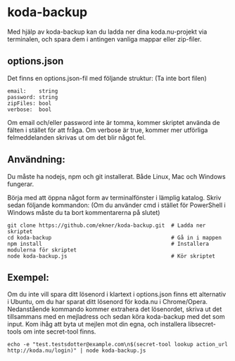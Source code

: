 # koda-backup
Med hjälp av koda-backup kan du ladda ner dina koda.nu-projekt via terminalen,
och spara dem i antingen vanliga mappar eller zip-filer.

## options.json

Det finns en options.json-fil med följande struktur: (Ta inte bort filen)

```
email:    string
password: string
zipFiles: bool
verbose:  bool
```

Om email och/eller password inte är tomma, kommer skriptet använda de fälten
i stället för att fråga. Om verbose är true, kommer mer utförliga felmeddelanden
skrivas ut om det blir något fel.

## Användning:

Du måste ha nodejs, npm och git installerat. Både Linux, Mac och Windows fungerar.

Börja med att öppna något form av terminalfönster i lämplig katalog. Skriv sedan följande kommandon:
(Om du använder cmd i stället för PowerShell i Windows måste du ta bort kommentarerna på slutet)

```
git clone https://github.com/ekner/koda-backup.git  # Ladda ner skriptet
cd koda-backup                                      # Gå in i mappen
npm install                                         # Installera modulerna för skriptet
node koda-backup.js                                 # Kör skriptet
```

## Exempel:

Om du inte vill spara ditt lösenord i klartext i options.json finns ett alternativ i Ubuntu, om du har sparat ditt lösenord för koda.nu i Chrome/Opera. Nedanstående kommando kommer extrahera det lösenordet, skriva ut det tillsammans med en mejladress och sedan köra koda-backup med det som input. Kom ihåg att byta ut mejlen mot din egna, och installera libsecret-tools om inte secret-tool finns.

```
echo -e "test.testsdotter@example.com\n$(secret-tool lookup action_url http://koda.nu/login)" | node koda-backup.js
```
